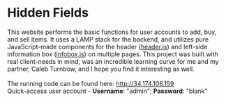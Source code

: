 # Hidden Fields
This website performs the basic functions for user accounts to add, buy, and sell items. It uses a LAMP stack for the backend, and utilizes pure JavaScript-made components for the header ([header.js](/scripts/components/header.js)) and left-side information box ([infobox.js](/scripts/components/infobox.js)) on multiple pages. This project was built with real client-needs in mind, was an incredible learning curve for me and my partner, Caleb Turnbow, and I hope you find it interesting as well.</br>
</br>
The running code can be found here: http://34.174.108.159</br>
Quick-access user account - <b>Username</b>: "admin"; <b>Password</b>: "blank"